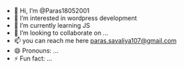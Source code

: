 - 👋 Hi, I’m @Paras18052001
- 👀 I’m interested in wordpress development
- 🌱 I’m currently learning JS
- 💞️ I’m looking to collaborate on ...
- 📫 you can reach me here paras.savaliya107@gmail.com
- 😄 Pronouns: ...
- ⚡ Fun fact: ...

<!---
Paras18052001/Paras18052001 is a ✨ special ✨ repository because its `README.md` (this file) appears on your GitHub profile.
You can click the Preview link to take a look at your changes.
--->

